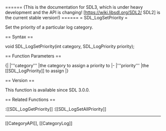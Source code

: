 ====== (This is the documentation for SDL3, which is under heavy development and the API is changing! [https://wiki.libsdl.org/SDL2/ SDL2] is the current stable version!) ======
= SDL_LogSetPriority =

Set the priority of a particular log category.

== Syntax ==

<syntaxhighlight lang='c'>
void SDL_LogSetPriority(int category,
                        SDL_LogPriority priority);
</syntaxhighlight>

== Function Parameters ==

{|
|'''category'''
|the category to assign a priority to
|-
|'''priority'''
|the [[SDL_LogPriority]] to assign
|}

== Version ==

This function is available since SDL 3.0.0.

== Related Functions ==

:[[SDL_LogGetPriority]]
:[[SDL_LogSetAllPriority]]

----
[[CategoryAPI]], [[CategoryLog]]


